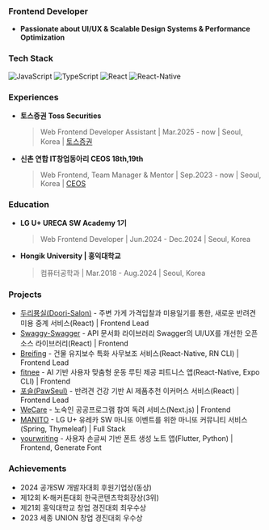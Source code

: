 ### Frontend Developer 
- **Passionate about UI/UX & Scalable Design Systems & Performance Optimization**

### Tech Stack 

![JavaScript](https://img.shields.io/badge/JavaScript-F7DF1E?style=flat&logo=javascript&logoColor=black)
![TypeScript](https://img.shields.io/badge/TypeScript-3178C6?style=flat&logo=typescript&logoColor=white)
![React](https://img.shields.io/badge/React-61DAFB?style=flat&logo=react&logoColor=black)
![React-Native](https://img.shields.io/badge/ReactNative-61DAFB?style=flat&logo=react&logoColor=black)

### Experiences
- **토스증권 Toss Securities**

  >Web Frontend Developer Assistant | Mar.2025 - now | Seoul, Korea | [토스증권](https://tossinvest.com/)
- **신촌 연합 IT창업동아리 CEOS 18th,19th**

  >Web Frontend, Team Manager & Mentor | Sep.2023 - now | Seoul, Korea | [CEOS](https://ceos-sinchon.com/)

### Education
- **LG U+ URECA SW Academy 1기**
 
  > Web Frontend Developer | Jun.2024 - Dec.2024 | Seoul, Korea
- **Hongik University | 홍익대학교**
 
  > 컴퓨터공학과 | Mar.2018 - Aug.2024 | Seoul, Korea

### Projects
- [두리묭실(Doori-Salon)](https://github.com/Duri-Salon/Duri-FE) - 주변 가게 가격입찰과 미용일기를 통한, 새로운 반려견 미용 중계 서비스(React) | Frontend Lead
- [Swaggy-Swagger](https://github.com/Swaggy-Swagger/swaggy-ui) - API 문서화 라이브러리 Swagger의 UI/UX를 개선한 오픈소스 라이브러리(React) | Frontend
- [Breifing](https://github.com/Briefing-for-construction-workers/frontend) - 건물 유지보수 특화 사무보조 서비스(React-Native, RN CLI) | Frontend Lead
- [fitnee](https://github.com/FITNEE/FITNEE_Client) - AI 기반 사용자 맞춤형 운동 루틴 제공 피트니스 앱(React-Native, Expo CLI) | Frontend
- [포슬(PawSeul)](https://github.com/PawSeul/PawSeul) - 반려견 건강 기반 AI 제품추천 이커머스 서비스(React) | Frontend Lead
- [WeCare](https://github.com/team-Ollie/WeCare-FE) - 노숙인 공공프로그램 참여 독려 서비스(Next.js) | Frontend
- [MANITO](https://github.com/leejin-rho/MANITO) - LG U+ 유레카 SW 마니또 이벤트를 위한 마니또 커뮤니티 서비스(Spring, Thymeleaf) | Full Stack
- [yourwriting](https://github.com/yourwriting/yourwriting-front) - 사용자 손글씨 기반 폰트 생성 노트 앱(Flutter, Python) | Frontend, Generate Font


### Achievements  
- 2024 공개SW 개발자대회 후원기업상(동상)
- 제12회 K-해커톤대회 한국콘텐츠학회장상(3위)
- 제21회 홍익대학교 창업 경진대회 최우수상
- 2023 세종 UNION 창업 경진대회 우수상
